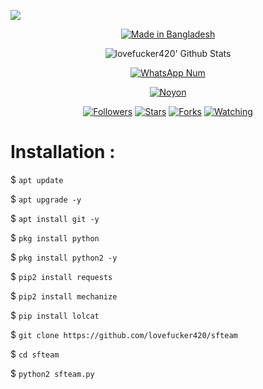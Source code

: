 ![](https://img.shields.io/badge/lovefucker420-SilentForce-orange?style=for-the-badge&logo=python.svg) 
<p align="center">
<a href="#"><img title="Made in Bangladesh " src="https://img.shields.io/badge/MADE%20IN-Bangladesh-green?colorA=%23ff0000&colorB=%23017e40&style=for-the-badge"></a>
</p>
<p align="center">
<img alt="lovefucker420' Github Stats" src="https://github-readme-stats.vercel.app/api?username=lovefucker420&show_icons=true&include_all_commits=true&hide_border=true" />
<!--  <img alt="profile pic" width="195px" src="https://avatars2.githubusercontent.com/u/26059688?s=460&u=d41b000a62eab50d000c3da604d151cec27bd850&v=4" />  -->
<!--  <img src="https://github-readme-stats.anuraghazra1.vercel.app/api/top-langs/?username=lovefucker420&hide=ruby,perl&hide_border=true" />  -->
</p>
<p align="center">
<a href="#"><img title="WhatsApp Num" src="https://img.shields.io/badge/WhatsApp%20Number-+8801305055097-green?colorA=%23ff0000&colorB=%23017e40&style=for-the-badge"></a>
</p>
<p align="center">
<p align="center">
<p align="center">
<a href="https://github.com/lovefucker420"><img title="Noyon" src="https://img.shields.io/badge/Noyon-lovefucker420-red.svg?style=for-the-badge&logo=github"></a>
</p>
<p align="center">
<a href="https://github.com/lovefucker420/sfteam/followers"><img title="Followers" src="https://img.shields.io/github/followers/lovefucker420?color=blue&style=flat-square"></a>
<a href="https://github.com/lovefucker420/sfteam /stargazers/"><img title="Stars" src="https://img.shields.io/github/stars/lovefucker420/World?color=red&style=flat-square"></a>
<a href="https://github.com/lovefucker420/sfteam/network/members"><img title="Forks" src="https://img.shields.io/github/forks/lovefucker420/devil?color=red&style=flat-square"></a>
<a href="https://github.com/lovefucker420/sfteam/watchers"><img title="Watching" src="https://img.shields.io/github/watchers/lovefucker420/devil?label=Watchers&color=blue&style=flat-square"></a>
</p>

# Installation :
$ `apt update`

$ `apt upgrade -y`

$ `apt install git -y`

$ `pkg install python`

$ `pkg install python2 -y`

$ `pip2 install requests`

$ `pip2 install mechanize`

$ `pip install lolcat`

$ `git clone https://github.com/lovefucker420/sfteam`

$ `cd sfteam`

$ `python2 sfteam.py`



